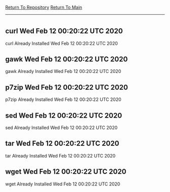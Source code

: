 [Return To Repository](https://github.com/deathbybandaid/piholeparser/)
[Return To Main](https://github.com/deathbybandaid/piholeparser/blob/master/RecentRunLogs/Mainlog.md)
____________________________________
# 
## curl Wed Feb 12 00:20:22 UTC 2020
curl Already Installed Wed Feb 12 00:20:22 UTC 2020
## gawk Wed Feb 12 00:20:22 UTC 2020
gawk Already Installed Wed Feb 12 00:20:22 UTC 2020
## p7zip Wed Feb 12 00:20:22 UTC 2020
p7zip Already Installed Wed Feb 12 00:20:22 UTC 2020
## sed Wed Feb 12 00:20:22 UTC 2020
sed Already Installed Wed Feb 12 00:20:22 UTC 2020
## tar Wed Feb 12 00:20:22 UTC 2020
tar Already Installed Wed Feb 12 00:20:22 UTC 2020
## wget Wed Feb 12 00:20:22 UTC 2020
wget Already Installed Wed Feb 12 00:20:22 UTC 2020
